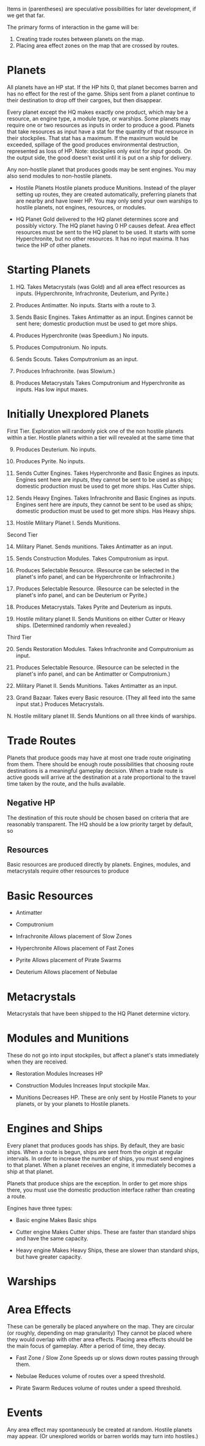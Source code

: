 Items in (parentheses) are speculative possibilities for later development, if we get that far.

The primary forms of interaction in the game will be:
1. Creating trade routes between planets on the map.
2. Placing area effect zones on the map that are crossed by routes.

# Planets

All planets have an HP stat. If the HP hits 0, that planet becomes barren and has no effect for the rest of the game. Ships sent from a planet continue to their destination to drop off their cargoes, but then disappear.

Every planet except the HQ makes exactly one product, which may be a resource, an engine type, a module type, or warships. Some planets may require one or two resources as inputs in order to produce a good. Planets that take resources as input have a stat for the quantity of that resource in their stockpiles. That stat has a maximum. If the maximum would be exceeded, spillage of the good produces environmental destruction, represented as loss of HP. Note: stockpiles only exist for *input* goods. On the output side, the good doesn't exist until it is put on a ship for delivery.

Any non-hostile planet that produces goods may be sent engines. 
You may also send modules to non-hostile planets.

- Hostile Planets
  Hostile planets produce Munitions. Instead of the player setting up routes, they are created automatically, preferring planets that are nearby and have lower HP. You may only send your own warships to hostile planets, not engines, resources, or modules.

- HQ Planet
Gold delivered to the HQ planet determines score and possibly victory. The HQ planet having 0 HP causes defeat. Area effect resources must be sent to the HQ planet to be used. It starts with some Hyperchronite, but no other resources. It has no input maxima. It has twice the HP of other planets.


# Starting Planets

1. HQ. Takes Metacrystals (was Gold) and all area effect resources as inputs. (Hyperchronite, Infrachronite, Deuterium, and Pyrite.)

2. Produces Antimatter. No inputs. Starts with a route to 3.

3. Sends Basic Engines. Takes Antimatter as an input. Engines cannot be sent here; domestic production must be used to get more ships.

4. Produces Hyperchronite (was Speedium.) No inputs.

5. Produces Computronium. No inputs.

6. Sends Scouts. Takes Computronium as an input.

7. Produces Infrachronite. (was Slowium.)

8. Produces Metacrystals Takes Computronium and Hyperchronite as inputs. Has low input maxes.

# Initially Unexplored Planets

First Tier. Exploration will randomly pick one of the non hostile planets within a tier. Hostile planets within a tier will revealed at the same time that 

9. Produces Deuterium. No inputs.

10. Produces Pyrite. No inputs.

11. Sends Cutter Engines. Takes Hyperchronite and Basic Engines as inputs. Engines sent here are *inputs*, they cannot be sent to be used as ships; domestic production must be used to get more ships. Has Cutter ships.

12. Sends Heavy Engines. Takes Infrachronite and Basic Engines as inputs. Engines sent here are *inputs*, they cannot be sent to be used as ships; domestic production must be used to get more ships. Has Heavy ships.

13. Hostile Military Planet I. Sends Munitions.

Second Tier

14. Military Planet. Sends munitions. Takes Antimatter as an input.

15. Sends Construction Modules. Takes Computronium as input.

16. Produces Selectable Resource. (Resource can be selected in the planet's info panel, and can be Hyperchronite or Infrachronite.)

17. Produces Selectable Resource. (Resource can be selected in the planet's info panel, and can be Deuterium or Pyrite.)

18. Produces Metacrystals. Takes Pyrite and Deuterium as inputs.

19. Hostile military planet II. Sends Munitions on either Cutter or Heavy ships. (Determined randomly when revealed.)

Third Tier

20. Sends Restoration Modules. Takes Infrachronite and Computronium as input.

21. Produces Selectable Resource. (Resource can be selected in the planet's info panel, and can be Antimatter or Computronium.)

22. Military Planet II. Sends Munitions. Takes Antimatter as an input.

23. Grand Bazaar. Takes every Basic resource. (They all feed into the same input stat.) Produces Metacrystals.

N. Hostile military planet III. Sends Munitions on all three kinds of warships.

# Trade Routes

Planets that produce goods may have at most one trade route originating from them. There should be enough route possibilities that choosing route destinations is a meaningful gameplay decision. When a trade route is active goods will arrive at the destination at a rate proportional to the travel time taken by the route, and the hulls available.

## Negative HP
The destination of this route should be chosen based on criteria that are reasonably transparent. The HQ should be a low priority target by default, so 


## Resources

Basic resources are produced directly by planets. Engines, modules, and metacrystals require other resources to produce

# Basic Resources

- Antimatter

- Computronium

- Infrachronite
  Allows placement of Slow Zones

- Hyperchronite
  Allows placement of Fast Zones

- Pyrite
  Allows placement of Pirate Swarms

- Deuterium
  Allows placement of Nebulae

# Metacrystals
  Metacrystals that have been shipped to the HQ Planet determine victory.

# Modules and Munitions
  These do not go into input stockpiles, but affect a planet's stats immediately when they are received.

- Restoration Modules
  Increases HP

- Construction Modules
  Increases Input stockpile Max.

- Munitions
  Decreases HP. These are only sent by Hostile Planets to your planets, or by your planets to Hostile planets.

# Engines and Ships

  Every planet that produces goods has ships. By default, they are basic ships. When a route is begun, ships are sent from the origin at regular intervals. In order to increase the number of ships, you must send engines to that planet. When a planet receives an engine, it immediately becomes a ship at that planet.
  
  Planets that produce ships are the exception. In order to get more ships there, you must use the domestic production interface rather than creating a route.

  Engines have three types:

- Basic engine
  Makes Basic ships

- Cutter engine
  Makes Cutter ships. These are faster than standard ships and have the same capacity.

- Heavy engine
  Makes Heavy Ships, these are slower than standard ships, but have greater capacity.

# Warships

# Area Effects

These can be generally be placed anywhere on the map. They are circular (or roughly, depending on map granularity) They cannot be placed where they would overlap with other area effects. Placing area effects should be the main focus of gameplay. After a period of time, they decay.

- Fast Zone / Slow Zone
  Speeds up or slows down routes passing through them.

- Nebulae
  Reduces volume of routes over a speed threshold.

- Pirate Swarm
  Reduces volume of routes under a speed threshold.

# Events

Any area effect may spontaneously be created at random. Hostile planets may appear. (Or unexplored worlds or barren worlds may turn into hostiles.)
